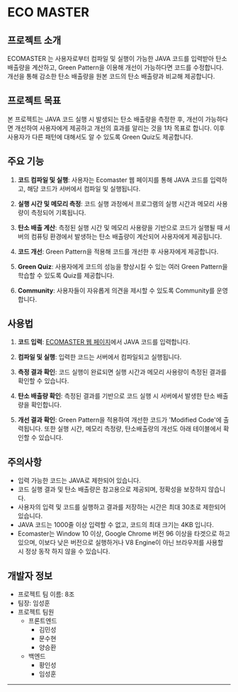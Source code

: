 # ECO MASTER

## 프로젝트 소개

ECOMASTER 는 사용자로부터 컴파일 및 실행이 가능한 JAVA 코드를 입력받아 탄소 배출량을 계산하고, Green Pattern을 이용해 개선이 가능하다면 코드를 수정합니다. 개선을 통해 감소한 탄소 배출량을 원본 코드의 탄소 배출량과 비교해 제공합니다.

## 프로젝트 목표

본 프로젝트는 JAVA 코드 실행 시 발생되는 탄소 배출량을 측정한 후, 개선이 가능하다면 개선하여 사용자에게 제공하고 개선의 효과를 알리는 것을 1차 목표로 합니다. 이후 사용자가 다른 패턴에 대해서도 알 수 있도록 Green Quiz도 제공합니다.

## 주요 기능

1. **코드 컴파일 및 실행**: 사용자는 Ecomaster 웹 페이지를 통해 JAVA 코드를 입력하고, 해당 코드가 서버에서 컴파일 및 실행됩니다.

2. **실행 시간 및 메모리 측정**: 코드 실행 과정에서 프로그램의 실행 시간과 메모리 사용량이 측정되어 기록됩니다.

3. **탄소 배출 계산**: 측정된 실행 시간 및 메모리 사용량을 기반으로 코드가 실행될 때 서버의 컴퓨팅 환경에서 발생하는 탄소 배출량이 계산되어 사용자에게 제공됩니다.

4. **코드 개선**: Green Pattern을 적용해 코드를 개선한 후 사용자에게 제공합니다.

5. **Green Quiz**: 사용자에게 코드의 성능을 향상시킬 수 있는 여러 Green Pattern을 학습할 수 있도록 Quiz를 제공합니다.

6. **Community**: 사용자들이 자유롭게 의견을 제시할 수 있도록 Community를 운영합니다.

## 사용법

1. **코드 입력**: [ECOMASTER 웹 페이지](http://54.180.237.245/)에서 JAVA 코드를 입력합니다.

2. **컴파일 및 실행**: 입력한 코드는 서버에서 컴파일되고 실행됩니다.

3. **측정 결과 확인**: 코드 실행이 완료되면 실행 시간과 메모리 사용량이 측정된 결과를 확인할 수 있습니다.

4. **탄소 배출량 확인**: 측정된 결과를 기반으로 코드 실행 시 서버에서 발생한 탄소 배출량을 확인합니다.

5. **개선 결과 확인**: Green Pattern을 적용하여 개선한 코드가 'Modified Code'에 출력됩니다. 또한 실행 시간, 메모리 측정량, 탄소배출량의 개선도 아래 테이블에서 확인할 수 있습니다. 

## 주의사항

- 입력 가능한 코드는 JAVA로 제한되어 있습니다.
- 코드 실행 결과 및 탄소 배출량은 참고용으로 제공되며, 정확성을 보장하지 않습니다.
- 사용자의 입력 및 코드를 실행하고 결과를 저장하는 시간은 최대 30초로 제한되어 있습니다.
- JAVA 코드는 1000줄 이상 입력할 수 없고, 코드의 최대 크기는 4KB 입니다.
- Ecomaster는 Window 10 이상, Google Chrome 버전 96 이상을 타겟으로 하고 있으며, 이보다 낮은 버전으로 실행하거나 V8 Engine이 아닌 브라우저를 사용할 시 정상 동작 하지 않을 수 있습니다.

## 개발자 정보

- 프로젝트 팀 이름: 8조
- 팀장: 임성훈
- 프로젝트 팀원
  - 프론트엔드
    - 김민성
    - 문수현
    - 양승환
  - 백엔드
    - 황인성
    - 임성훈

---


